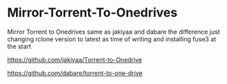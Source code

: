 # Mirror-Torrent-To-Onedrives
Mirror Torrent to Onedrives same as jakiyaa and dabare the difference just changing rclone version to latest as time of writing and installing fuse3 at the start

https://github.com/jakiyaa/Torrent-to-Onedrive

https://github.com/dabare/torrent-to-one-drive
